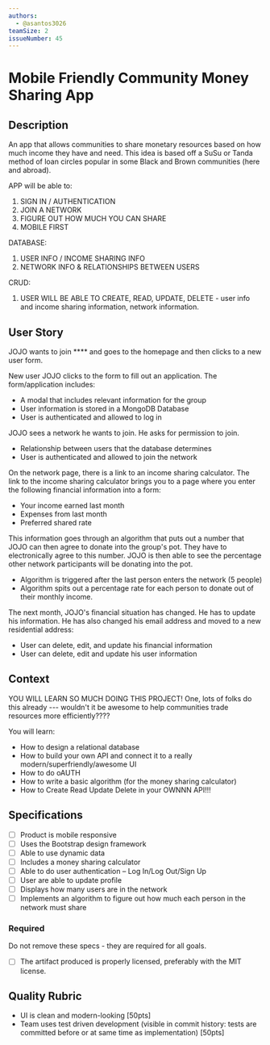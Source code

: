 ```yaml
---
authors:
  - @asantos3026
teamSize: 2
issueNumber: 45
---
```


# Mobile Friendly Community Money Sharing App 

## Description

An app that allows communities to share monetary resources based on how much income they have and need. This idea is based off a SuSu or Tanda method of loan circles popular in some Black and Brown communities (here and abroad).

APP will be able to:
1. SIGN IN / AUTHENTICATION
2. JOIN A NETWORK
3. FIGURE OUT HOW MUCH YOU CAN SHARE
4. MOBILE FIRST

DATABASE:
1. USER INFO / INCOME SHARING INFO
2. NETWORK INFO & RELATIONSHIPS BETWEEN USERS

CRUD:
1. USER WILL BE ABLE TO CREATE, READ, UPDATE, DELETE - user info and income sharing information, network information.
## User Story

JOJO wants to join ***\* and goes to the homepage and then clicks to a new user form. 

New user JOJO clicks to the form to fill out an application. The form/application includes: 
- A modal that includes relevant information for the group
- User information is stored in a MongoDB Database
- User is authenticated and allowed to log in

JOJO sees a network he wants to join. He asks for permission to join.
- Relationship between users that the database determines
- User is authenticated and allowed to join the network

On the network page, there is a link to an income sharing calculator. The link to the income sharing calculator brings you to a page where you enter the following financial information into a form:
- Your income earned last month 
- Expenses from last month
- Preferred shared rate

This information goes through an algorithm that puts out a number that JOJO can then agree to donate into the group's pot. They have to electronically agree to this number. JOJO is then able to see the percentage other network participants will be donating into the pot.
- Algorithm is triggered after the last person enters the network (5 people)
- Algorithm spits out a percentage rate for each person to donate out of their monthly income.

The next month, JOJO's financial situation has changed. He has to update his information. He has also changed his email address and moved to a new residential address:
- User can delete, edit, and update his financial information
- User can delete, edit and update his user information
## Context

YOU WILL LEARN SO MUCH DOING THIS PROJECT!
One, lots of folks do this already --- wouldn't it be awesome to help communities trade resources more efficiently????

You will learn:
- How to design a relational database
- How to build your own API and connect it to a really modern/superfriendly/awesome UI
- How to do oAUTH 
- How to write a basic algorithm (for the money sharing calculator)
- How to Create Read Update Delete in your OWNNN API!!!
## Specifications
- [ ] Product is mobile responsive
- [ ] Uses the Bootstrap design framework
- [ ] Able to use dynamic data
- [ ] Includes a money sharing calculator
- [ ] Able to do user authentication – Log In/Log Out/Sign Up
- [ ] User are able to update profile
- [ ] Displays how many users are in the network
- [ ] Implements an algorithm to figure out how much each person in the network must share
### Required

Do not remove these specs - they are required for all goals.
- [ ] The artifact produced is properly licensed, preferably with the MIT license.
## Quality Rubric
- UI is clean and modern-looking [50pts]
- Team uses test driven development (visible in commit history: tests are committed before or at same time as implementation) [50pts]
